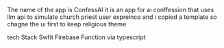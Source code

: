 The name of the app is ConfessAI it is an app for aı conffession that uses llm api to simulate church priest user expreince and ı copied a template so chagne the uı first to keep religious theme 

tech Stack
Swfit Firebase Function via typescript